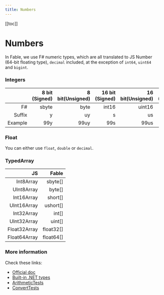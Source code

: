 ```yaml
---
title: Numbers
---
```


[[toc]]


# Numbers

In Fable, we use F# numeric types, which are all translated to JS Number (64-bit floating type), `decimal` included, at the exception of `int64`, `uint64` and `bigint`.

### Integers

| |8 bit (Signed)|8 bit(Unsigned)|16 bit (Signed)|16 bit(Unsigned)|32 bit (Signed)| 32 bit (Unsigned)|64 bit (Signed)|64 bit (Unsigned)|Unlimited precision|
|-------:|------:|------:|------:|------:|------:|------:|------:|------:|------:|
|F#|sbyte|byte|int16|uint16|int|uint32|int64|uint64|bigint|
|Suffix|y|uy|s|us|u|L|UL|I
|Example|99y|99uy|99s|99us|99|99u|99L|99UL|99I

### Float

You can either use `float`, `double` or `decimal`. 

### TypedArray

| JS | Fable |
|-------:|------:|
|Int8Array|sbyte[]|
|UInt8Array|byte[]|
|Int16Array|short[]|
|UInt16Array|ushort[]|
|Int32Array|int[]|
|UInt32Array|uint[]|
|Float32Array|float32[]|
|Float64Array|float64[]|


### More information
Check these links: 
- [Official doc](https://docs.microsoft.com/en-us/dotnet/fsharp/language-reference/basic-types)
- [Built-in .NET types](https://fsharpforfunandprofit.com/posts/cli-types/)
- [ArithmeticTests](https://github.com/fable-compiler/Fable/blob/master/tests/Main/ArithmeticTests.fs)
- [ConvertTests](https://github.com/fable-compiler/Fable/blob/master/tests/Main/ConvertTests.fs)

